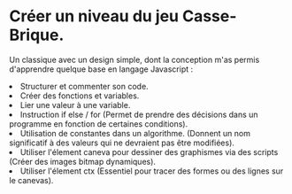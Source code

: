 # Créer un niveau du jeu Casse-Brique.
Un classique avec un design simple, dont la conception m'as permis d'apprendre quelque base en langage Javascript :
<li>Structurer et commenter son code.
<li>Créer des fonctions et variables.
<li>Lier une valeur à une variable.
<li>Instruction if else / for (Permet de prendre des décisions dans un programme en fonction de certaines conditions).
<li>Utilisation de constantes dans un algorithme. (Donnent un nom significatif à des valeurs qui ne devraient pas être modifiées).
<li>Utiliser l'élement caneva pour dessiner des graphismes via des scripts (Créer des images bitmap dynamiques).
<li>Utiliser l'élement ctx (Essentiel pour tracer des formes ou des lignes sur le canevas).
